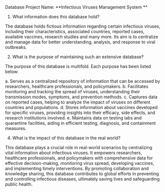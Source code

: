 Database Project Name: **Infectious Viruses Management System **

1. What information does this database hold?

The database holds fictious information regarding certain infectious viruses, including their characteristics, associated countries, reported cases, available vaccines, research studies and many more. Its aim is to centralize and manage data for better understanding, analysis, and response to viral outbreaks. 

2. What is the purpose of maintaining such an extensive database? 

The purpose of this database is multifold. Each purpose has been listed below: 

a. Serves as a centralized repository of information that can be accessed by researchers, healthcare professionals, and policymakers.
b. Facilitates monitoring and tracking the spread of viruses, understanding their transmission modes, symptoms, and prevention methods.
c. Captures data on reported cases, helping to analyze the impact of viruses on different countries and populations.
d. Stores information about vaccines developed for specific viruses, providing insights into their efficacy, side effects, and research institutions involved. 
e. Maintains data on testing labs and quarantine facilities, aiding in efficient testing, diagnosis, and containment measures.

4. What is the impact of this database in the real world?

This database plays a crucial role in real-world scenarios by centralizing vital information about infectious viruses. It empowers researchers, healthcare professionals, and policymakers with comprehensive data for effective decision-making, monitoring virus spread, developing vaccines, and implementing timely interventions. By promoting collaboration and knowledge sharing, this database contributes to global efforts in preventing and controlling infectious diseases, ultimately saving lives and safeguarding public health.
